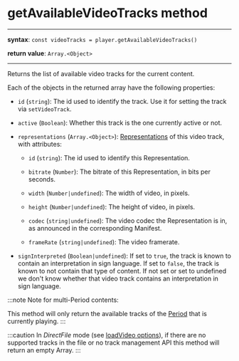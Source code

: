 # getAvailableVideoTracks method

---

**syntax**: `const videoTracks = player.getAvailableVideoTracks()`

**return value**: `Array.<Object>`

---

Returns the list of available video tracks for the current content.

Each of the objects in the returned array have the following properties:

- `id` (`string`): The id used to identify the track. Use it for
  setting the track via `setVideoTrack`.

- `active` (`Boolean`): Whether this track is the one currently
  active or not.

- `representations` (`Array.<Object>`):
  [Representations](../../Getting_Started/Glossary.md#representation) of this video track, with
  attributes:

  - `id` (`string`): The id used to identify this Representation.

  - `bitrate` (`Number`): The bitrate of this Representation, in bits per
    seconds.

  - `width` (`Number|undefined`): The width of video, in pixels.

  - `height` (`Number|undefined`): The height of video, in pixels.

  - `codec` (`string|undefined`): The video codec the Representation is
    in, as announced in the corresponding Manifest.

  - `frameRate` (`string|undefined`): The video framerate.

- `signInterpreted` (`Boolean|undefined`): If set to `true`, the track is
  known to contain an interpretation in sign language.
  If set to `false`, the track is known to not contain that type of content.
  If not set or set to undefined we don't know whether that video track
  contains an interpretation in sign language.

:::note
Note for multi-Period contents:

This method will only return the available tracks of the
[Period](../../Getting_Started/Glossary.md#period) that is currently playing.
:::

:::caution
In _DirectFile_ mode (see [loadVideo options](./../Basic_Methods/loadVideo.md#transport)), if there are no supported
tracks in the file or no track management API this method will return an empty
Array.
:::
